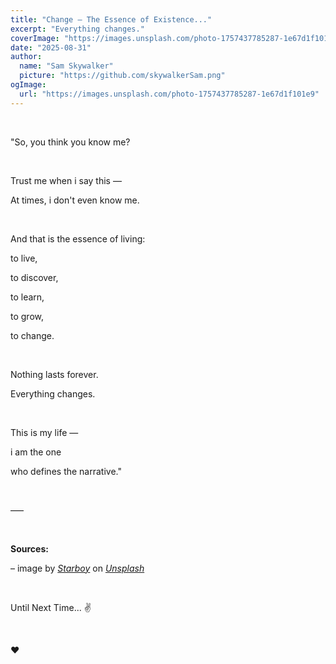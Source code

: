 ```yaml
---
title: "Change — The Essence of Existence..."
excerpt: "Everything changes."
coverImage: "https://images.unsplash.com/photo-1757437785287-1e67d1f101e9"
date: "2025-08-31"
author:
  name: "Sam Skywalker"
  picture: "https://github.com/skywalkerSam.png"
ogImage:
  url: "https://images.unsplash.com/photo-1757437785287-1e67d1f101e9"
---
```


&nbsp;

"So, you think you know me?

&nbsp;

Trust me when i say this —

At times, i don't even know me.

&nbsp;

And that is the essence of living:

to live,

to discover,

to learn,

to grow,

to change.

&nbsp;

Nothing lasts forever.

Everything changes.

&nbsp;

This is my life —

i am the one

who defines the narrative."

&nbsp;

–––

&nbsp;

**Sources:**

– image by [*Starboy*](https://unsplash.com/@skywalkersam?utm_content=creditCopyText&utm_medium=referral&utm_source=unsplash) on [*Unsplash*](https://unsplash.com/photos/aDpnzdAdkhQ?utm_content=creditCopyText&utm_medium=referral&utm_source=unsplash)

<!-- – Cover image [(_Unsplash_)](https://unsplash.com/photos/aDpnzdAdkhQ) -->

&nbsp;

Until Next Time... ✌️

&nbsp;

❤️

&nbsp;
